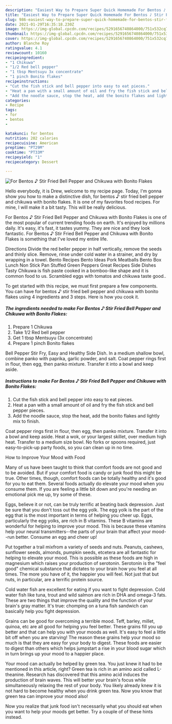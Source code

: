 ```yaml
---
description: "Easiest Way to Prepare Super Quick Homemade For Bentos ♪ Stir Fried Bell Pepper and Chikuwa with Bonito Flakes"
title: "Easiest Way to Prepare Super Quick Homemade For Bentos ♪ Stir Fried Bell Pepper and Chikuwa with Bonito Flakes"
slug: 986-easiest-way-to-prepare-super-quick-homemade-for-bentos-stir-fried-bell-pepper-and-chikuwa-with-bonito-flakes
date: 2021-01-29T16:35:18.230Z
image: https://img-global.cpcdn.com/recipes/5291656740864000/751x532cq70/for-bentos-♪-stir-fried-bell-pepper-and-chikuwa-with-bonito-flakes-recipe-main-photo.jpg
thumbnail: https://img-global.cpcdn.com/recipes/5291656740864000/751x532cq70/for-bentos-♪-stir-fried-bell-pepper-and-chikuwa-with-bonito-flakes-recipe-main-photo.jpg
cover: https://img-global.cpcdn.com/recipes/5291656740864000/751x532cq70/for-bentos-♪-stir-fried-bell-pepper-and-chikuwa-with-bonito-flakes-recipe-main-photo.jpg
author: Blanche Roy
ratingvalue: 4.1
reviewcount: 10160
recipeingredient:
- "1 Chikuwa"
- "1/2 Red bell pepper"
- "1 tbsp Mentsuyu 3x concentrate"
- "1 pinch Bonito flakes"
recipeinstructions:
- "Cut the fish stick and bell pepper into easy to eat pieces."
- "Heat a pan with a small amount of oil and fry the fish stick and bell pepper pieces."
- "Add the noodle sauce, stop the heat, add the bonito flakes and lightly mix to finish."
categories:
- Recipe
tags:
- for
- bentos
- 

katakunci: for bentos  
nutrition: 202 calories
recipecuisine: American
preptime: "PT29M"
cooktime: "PT33M"
recipeyield: "1"
recipecategory: Dessert

---
```



![For Bentos ♪ Stir Fried Bell Pepper and Chikuwa with Bonito Flakes](https://img-global.cpcdn.com/recipes/5291656740864000/751x532cq70/for-bentos-♪-stir-fried-bell-pepper-and-chikuwa-with-bonito-flakes-recipe-main-photo.jpg)

Hello everybody, it is Drew, welcome to my recipe page. Today, I'm gonna show you how to make a distinctive dish, for bentos ♪ stir fried bell pepper and chikuwa with bonito flakes. It is one of my favorites food recipes. For mine, I will make it a bit tasty. This will be really delicious.

For Bentos ♪ Stir Fried Bell Pepper and Chikuwa with Bonito Flakes is one of the most popular of current trending foods on earth. It's enjoyed by millions daily. It's easy, it's fast, it tastes yummy. They are nice and they look fantastic. For Bentos ♪ Stir Fried Bell Pepper and Chikuwa with Bonito Flakes is something that I've loved my entire life.

Directions Divide the red beller pepper in half vertically, remove the seeds and thinly slice. Remove, rinse under cold water in a strainer, and dry by wrapping in a towel. Bento Recipes Bento Ideas Pork Meatballs Bento Box Lunch Non Stick Pan Stuffed Green Peppers Great Recipes Side Dishes Tasty Chikuwa is fish paste cooked in a bomboo-like shape and it is common food to us. Scrambled eggs with tomatos and chikuwa taste good..


To get started with this recipe, we must first prepare a few components. You can have for bentos ♪ stir fried bell pepper and chikuwa with bonito flakes using 4 ingredients and 3 steps. Here is how you cook it.

<!--inarticleads1-->

##### The ingredients needed to make For Bentos ♪ Stir Fried Bell Pepper and Chikuwa with Bonito Flakes:

1. Prepare 1 Chikuwa
1. Take 1/2 Red bell pepper
1. Get 1 tbsp Mentsuyu (3x concentrate)
1. Prepare 1 pinch Bonito flakes


Bell Pepper Stir Fry, Easy and Healthy Side Dish. In a medium shallow bowl, combine panko with paprika, garlic powder, and salt. Coat pepper rings first in flour, then egg, then panko mixture. Transfer it into a bowl and keep aside. 

<!--inarticleads2-->

##### Instructions to make For Bentos ♪ Stir Fried Bell Pepper and Chikuwa with Bonito Flakes:

1. Cut the fish stick and bell pepper into easy to eat pieces.
1. Heat a pan with a small amount of oil and fry the fish stick and bell pepper pieces.
1. Add the noodle sauce, stop the heat, add the bonito flakes and lightly mix to finish.


Coat pepper rings first in flour, then egg, then panko mixture. Transfer it into a bowl and keep aside. Heat a wok, or your largest skillet, over medium high heat. Transfer to a medium size bowl. No forks or spoons required, just easy-to-pick-up party foods, so you can clean up in no time. 

How to Improve Your Mood with Food


Many of us have been taught to think that comfort foods are not good and to be avoided. But if your comfort food is candy or junk food this might be true. Other times, though, comfort foods can be totally healthy and it's good for you to eat them. Several foods actually do elevate your mood when you consume them. If you are feeling a little bit down and you're needing an emotional pick me up, try some of these.

Eggs, believe it or not, can be truly terrific at beating back depression. Just be sure that you don't toss out the egg yolk. The egg yolk is the part of the egg that is the most important in terms of helping you cheer up. Eggs, particularly the egg yolks, are rich in B vitamins. These B vitamins are wonderful for helping to improve your mood. This is because these vitamins help your neural transmitters--the parts of your brain that affect your mood--run better. Consume an egg and cheer up!

Put together a trail mixfrom a variety of seeds and nuts. Peanuts, cashews, sunflower seeds, almonds, pumpkin seeds, etcetera are all fantastic for helping to elevate your mood. This is possible as these foods are high in magnesium which raises your production of serotonin. Serotonin is the "feel good" chemical substance that dictates to your brain how you feel at all times. The more you have of it, the happier you will feel. Not just that but nuts, in particular, are a terrific protein source.

Cold water fish are excellent for eating if you want to fight depression. Cold water fish like tuna, trout and wild salmon are rich in DHA and omega-3 fats. These are two things that improve the quality and the function of your brain's gray matter. It's true: chomping on a tuna fish sandwich can basically help you fight depression. 

Grains can be good for overcoming a terrible mood. Teff, barley, millet, quinoa, etc are all good for helping you feel better. These grains fill you up better and that can help you with your moods as well. It's easy to feel a little bit off when you are starving! The reason these grains help your mood so much is that they are easy for your body to digest. These foods are easier to digest than others which helps jumpstart a rise in your blood sugar which in turn brings up your mood to a happier place.

Your mood can actually be helped by green tea. You just knew it had to be mentioned in this article, right? Green tea is rich in an amino acid called L-theanine. Research has discovered that this amino acid induces the production of brain waves. This will better your brain's focus while simultaneously relaxing the rest of your body. You likely already knew it is not hard to become healthy when you drink green tea. Now you know that green tea can improve your mood also!

Now you realize that junk food isn't necessarily what you should eat when you want to help your moods get better. Try  a  couple of  of  these  hints  instead.

